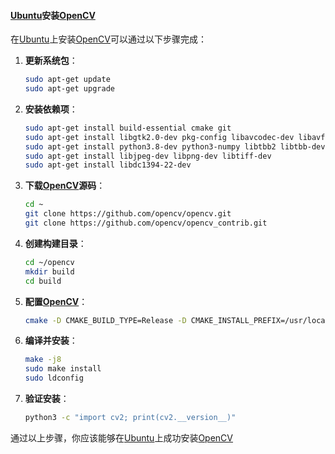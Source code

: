 

#### [Ubuntu](https://zh.wikipedia.org/wiki/Ubuntu)安装[OpenCV](https://zh.wikipedia.org/wiki/OpenCV)

在[Ubuntu](https://zh.wikipedia.org/wiki/Ubuntu)上安装[OpenCV](https://zh.wikipedia.org/wiki/OpenCV)可以通过以下步骤完成：

1. **更新系统包**：
    ```bash
    sudo apt-get update
    sudo apt-get upgrade
    ```

2. **安装依赖项**：
    ```bash
    sudo apt-get install build-essential cmake git
    sudo apt-get install libgtk2.0-dev pkg-config libavcodec-dev libavformat-dev libswscale-dev
    sudo apt-get install python3.8-dev python3-numpy libtbb2 libtbb-dev
    sudo apt-get install libjpeg-dev libpng-dev libtiff-dev
    sudo apt-get install libdc1394-22-dev
    ```

3. **下载[OpenCV](https://zh.wikipedia.org/wiki/OpenCV)源码**：
    ```bash
    cd ~
    git clone https://github.com/opencv/opencv.git
    git clone https://github.com/opencv/opencv_contrib.git
    ```

4. **创建构建目录**：
    ```bash
    cd ~/opencv
    mkdir build
    cd build
    ```

5. **配置[OpenCV](https://zh.wikipedia.org/wiki/OpenCV)**：
    ```bash
    cmake -D CMAKE_BUILD_TYPE=Release -D CMAKE_INSTALL_PREFIX=/usr/local -D OPENCV_EXTRA_MODULES_PATH=~/opencv_contrib/modules ..
    ```

6. **编译并安装**：
    ```bash
    make -j8
    sudo make install
    sudo ldconfig
    ```

7. **验证安装**：
    ```bash
    python3 -c "import cv2; print(cv2.__version__)"
    ```

通过以上步骤，你应该能够在[Ubuntu](https://zh.wikipedia.org/wiki/Ubuntu)上成功安装[OpenCV](https://zh.wikipedia.org/wiki/OpenCV)